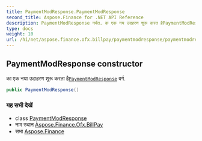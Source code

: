 ```yaml
---
title: PaymentModResponse.PaymentModResponse
second_title: Aspose.Finance for .NET API Reference
description: PaymentModResponse नर्मत. क एक नय उदहरण शुरू करत हैPaymentModResponse वर्ग.
type: docs
weight: 10
url: /hi/net/aspose.finance.ofx.billpay/paymentmodresponse/paymentmodresponse/
---
```

## PaymentModResponse constructor

का एक नया उदाहरण शुरू करता है[`PaymentModResponse`](../) वर्ग.

```csharp
public PaymentModResponse()
```

### यह सभी देखें

* class [PaymentModResponse](../)
* नाम स्थान [Aspose.Finance.Ofx.BillPay](../../paymentmodresponse/)
* सभा [Aspose.Finance](../../../)


